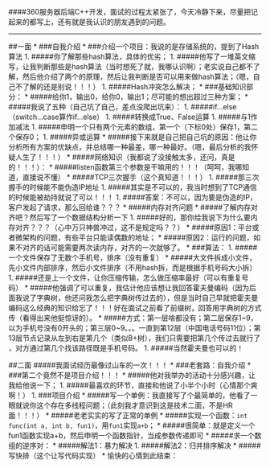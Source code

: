 ####360服务器后端C++开发，面试的过程太紧张了，今天冷静下来，尽量把记起来的都写上，还有就是我认识的朋友遇到的问题。
<hr>
##一面
* 
###自我介绍
* 
###介绍一个项目：我说的是存储系统的，提到了Hash算法
    1. 
#####你了解那些hash算法，具体的优劣；
    1. 
#####他写了一堆英文缩写，让我判断那些是hash算法（当时想死了就，我哪认识啊）；老实说自己都不了解，然后他介绍了两个的原理，然后让我判断是否可以用来做hash算法；（嗯，自己不了解的还是别说！！！）
    1. 
#####Hash冲突怎么解决；
* 
###基础知识部分：
    * 
#####给你1，输出0，给你0，输出1；尽可能的想出超过三种方案；
        * 
#####我说了五种（自己坑了自己，差点没爬出坑来）：
            1. 
#####if...else（switch...case算作if...else）
            1. 
#####转换成True、False运算
            1. 
#####与1作加减法
            1. 
#####申明一个只有两个元素的数组，第一个（下标0处）保存1，第二个保存0；
            1. 
#####异或运算
        * 
#####接下来就是自己把自己坑的原因：他让你分析所有方案的优缺点，并总结哪一种最差，哪一种最好。（嗯，最后分析的我怀疑人生了！！！）
    * 
#####网络知识（我都说了没接触太多，还问，真是的！！！）：
        * 
#####listen函数第三个参数是干嘛用的！！！（呵呵，我哪知道，直接说不懂）
        * 
#####TCP三次握手（这个真知道！！！）
            1. 
#####那三次握手的时候能不能伪造IP地址           
                1. 
#####其实是不可以的，我当时想到了TCP通信的时候能被劫持就说了可以！！！
                1. 
#####答案：不可以，因为要是伪造的IP，客户发起了请求，那么回给谁？？？
    * 
#####内存对齐问题
        * 
#####了解内存对齐吧？然后写了一个数据结构分析一下
        1. 
#####好的，那你给我说下为什么要内存对齐？？？（心中万只神兽冲过，这不是规定吗？？）
            * 
#####原因1：平台或者微架构的问题，有些平台只能读偶数的地址；
            * 
#####原因2：运行的问题，如果不对齐的话可能需要两次读内存，对齐的一次就够了。
* 
###算法：
    1. 
#####一个文件保存了无数个手机号，排序（没有重复）
        * 
#####大文件拆成小文件，先小文件内部排序，然后小文件排序（不用hash拆，而是根据手机号码大小拆）
    1. 
#####还是上一个文件，让你压缩传输，怎么做压缩率最好（可以有重复号码）
        * 
#####他强调了可以重复，我估计他应该想让我回答霍夫曼编码（因为后面我说了字典树，他还问我怎么把字典树传过去的），但是当时自己早就把霍夫曼编码这么经典的知识给忘了！！！好在面试之前看了前缀树，回答用字典树的方式传（看得出来他挺惊讶的）。
            * 
#####方式：第一层啥都没有；第二层保存1~9，以为手机号没有0开头的；第三层0~9。。。一直到第12层（中国电话号码11位）；第13层节点记录从左到右是第几个（类似B+树），我们只需要把第几个传过去就行了 ，对方通过第几个找该路径既是手机号码。
            1. 
#####当然霍夫曼也可以的！

##二面
#####我面试经历最像过山车的一次！！！
* 
###老套路：自我介绍
* 
###第二个竟然不是项目介绍！！！
    * 
#####他对我举办的活动十分感兴趣，让我给他说一下；
    1. 
#####最喜欢的环节，直接和他说了小半个小时（心情那个爽啊！）
1. 
###项目介绍
    * 
#####写一个单例：我直接写了个最简单的，他看了一眼就说你这个存在多线程问题；（此刻我才意识到这是技术二面，不是HR面！！！）
        * 
#####老老实实的写了正常的单例
    * 
#####实现一个函数：```int func(int a, int b, fun1)```，用```fun1```实现```a+b```；
        * 
#####很简单：就是定义一个fun1函数实现a+b，然后申明一个函数指针，当成参数传递即可
    * 
#####求一个数组的逆序对：
        * 
#####解法1：暴力解决
        1. 
#####解法2：归并排序解决
    * 
#####写快排（这个让写代码实现）
* 
愉快的心情到此结束：